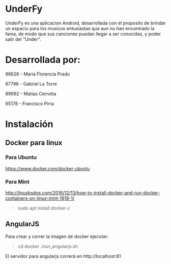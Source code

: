 # UnderFy

UnderFy es una aplicacion Android, desarrollada con el proposito de brindar un espacio para los musicos entusiastas que aun no han encontrado la fama, de modo que sus canciones puedan llegar a ser conocidas, y poder salir del "Under".

# Desarrollada por:

96626 - Maria Florencia Prado 

87796 - Gabriel La Torre

89992 - Matias Cerrotta

95178 - Francisco Pirra

# Instalación

## Docker para linux

### Para Ubuntu

https://www.docker.com/docker-ubuntu

### Para Mint

http://linuxbsdos.com/2016/12/13/how-to-install-docker-and-run-docker-containers-on-linux-mint-1818-1/

> sudo apt install docker-c

## AngularJS

Para crear y correr la imagen de docker ejecutar:

> cd docker
> ./run_angularjs.sh

El servidor para angularjs correrá en http://localhost:81